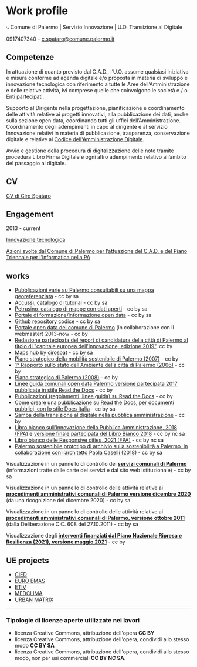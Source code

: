 # Work profile
⤷ Comune di Palermo | Servizio Innovazione | U.O. Transizione al Digitale 

0917407340 - c.spataro@comune.palermo.it

## Competenze
In attuazione di quanto previsto dal C.A.D., l’U.O. assume qualsiasi iniziativa e misura conforme ad agenda digitale e/o proposta in materia di sviluppo e innovazione tecnologica con riferimento a tutte le Aree dell’Amministrazione e delle relative attività, ivi comprese quelle che coinvolgono le società e / o Enti partecipati.

Supporto al Dirigente nella progettazione, pianificazione e coordinamento delle attività relative ai progetti innovativi, alla pubblicazione dei dati, anche sulla sezione open data, coordinando tutti gli uffici dell’Amministrazione. Coordinamento degli adempimenti in capo al dirigente e al servizio Innovazione relativi in materia di pubblicazione, trasparenza, conservazione digitale e relative al [Codice dell'Amministrazione Digitale](https://docs.italia.it/italia/piano-triennale-ict/codice-amministrazione-digitale-docs/it/v2021-07-30/index.html).

Avvio e gestione della procedura di digitalizzazione delle note tramite procedura Libro Firma Digitale e ogni altro adempimento relativo all’ambito del passaggio al digitale.

## CV
[CV di Ciro Spataro](profilo/cv.md)

## Engagement
2013 - current

[Innovazione tecnologica](comune-palermo/opendata-innovazione.md)

[Azioni svolte dal Comune di Palermo per l’attuazione del C.A.D. e del Piano Triennale per l’Informatica nella PA](comune-palermo/attuazione-cad.md)

## works
- [Pubblicazioni varie su Palermo consultabili su una mappa georeferenziata](https://umap.openstreetmap.fr/it/map/pubblicazioni-sul-territorio-di-palermo_137398) - cc by sa 
- [Accussì, catalogo di tutorial](http://accussi.opendatasicilia.it/)  - cc by sa
- [Petrusino, catalogo di mappe con dati aperti](http://petrusino.opendatasicilia.it/) - cc by sa 
- [Portale di formazione/informazione open data](https://sites.google.com/view/opendataformazione) - cc by sa 
- [Github repository codice](https://github.com/cirospat) - cc by sa 
- [Portale open data del comune di Palermo](http://opendata.comune.palermo.it/) (in collaborazione con il webmaster) 2013-now - cc by 
- [Redazione partecipata del report di candidatura della città di Palermo al titolo di "capitale europea dell'innovazione, edizione 2019"](https://docs.google.com/document/d/1LwcdcBhkrJxzaNQtzvp43vCaFvDBVVLbFv1CkdR348o/edit#). cc by
- [Maps hub by cirospat](https://cirospat.github.io/maps/index.html) - cc by sa 
- [Piano strategico della mobilità sostenibile di Palermo (2007)](https://www.comune.palermo.it/js/server/uploads/trasparenza_all/_27012014112900.pdf) - cc by 
- [1° Rapporto sullo stato dell'Ambiente della città di Palermo (2006)](https://www.comune.palermo.it/js/server/uploads/trasparenza_all/_27012014113000.pdf) - cc by 
- [Piano strategico di Palermo (2008)](https://app.box.com/s/d2le0fdlqy4svt32gy5o) - cc by 
- [Linee guida comunali open data Palermo versione partecipata 2017 pubblicate in stile Read the Docs](http://linee-guida-open-data-comune-palermo.readthedocs.io/it/latest/) - cc by 
- [Pubblicazioni (regolamenti, linee guida) su Read the Docs](http://documenti-comune-palermo.readthedocs.io/it/latest/) - cc by 
- [Come creare una pubblicazione su Read the Docs, per documenti pubblici, con lo stile Docs Italia](http://come-creare-guida.readthedocs.io/it/latest/) - cc by sa 
- [Samba della transizione al digitale nella pubblica amministrazione](http://samba-digitale-pa.readthedocs.io/) - cc by 
- [Libro bianco sull'innovazione della Pubblica Amministrazione, 2018 (FPA)](http://forumpa-librobianco-innovazione-2018.readthedocs.io/) e [versione finale partecipata del Libro Bianco 2018](https://librobianco-innovazione-pa2018-final.readthedocs.io/) - cc by nc sa 
- [Libro bianco delle Responsive cities, 2021 (FPA)](https://librobianco-responsive-city-fpa-2020.readthedocs.io/) - cc by nc sa 
- [Palermo sostenibile prototipo di archivio sulla sostenibilità a Palermo, in collaborazione con l’architetto Paola Caselli (2018)](https://palermo-sostenibile.readthedocs.io/) - cc by sa

Visualizzazione in un pannello di controllo dei [**servizi comunali di Palermo**](https://cirospat.github.io/servizi-comunepalermo/) (informazioni tratte dalle carte dei servizi e dal sito web istituzionale) - cc by sa 

Visualizzazione in un pannello di controllo delle attività relative ai [**procedimenti amministrativi comunali di Palermo versione dicembre 2020**](https://uo-transizionedigitalecomunepalermo.github.io/procedimenti-amministrativi-comunepalermo/) (da una ricognizione del dicembre 2020) - cc by sa 

Visualizzazione in un pannello di controllo delle attività relative ai [**procedimenti amministrativi comunali di Palermo, versione ottobre 2011**](https://uo-transizionedigitalecomunepalermo.github.io/procedimenti-amministrativi-palermo-delibera-cc-608-27_10_2011/) (dalla Deliberazione C.C. 608 del 27.10.2011) - cc by sa 

Visualizzazione degli [**interventi finanziati dal Piano Nazionale Ripresa e Resilienza (2021), versione maggio 2021**](https://cirospat.github.io/pnrr_2021_opendata/) - cc by 


## UE projects
- [CIED](http://poieinkaiprattein.org/cied/)
- [EURO EMAS](http://ec.europa.eu/environment/life/project/Projects/index.cfm?fuseaction=search.dspPage&n_proj_id=778&docType=pdf)
- [ETIV](http://slideplayer.com/slide/4835066/)
- [MEDCLIMA](http://bit.ly/medclima)
- [URBAN MATRIX](http://www.eurocities.eu/eurocities/projects/URBAN-MATRIX-Targeted-Knowledge-Exchange-on-Urban-Sustainability&tpl=home)

---

### Tipologie di licenze aperte utilizzate nei lavori
- licenza Creative Commons, attribuzione dell'opera **CC BY** 
- licenza Creative Commons, attribuzione dell'opera, condividi allo stesso modo **CC BY SA** 
- licenza Creative Commons, attribuzione dell'opera, condividi allo stesso modo, non per usi commerciali **CC BY NC SA**.
